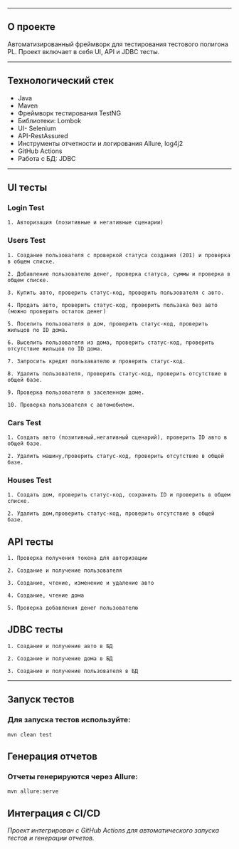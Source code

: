___
## О проекте
Автоматизированный фреймворк для тестирования тестового полигона PL. Проект включает в себя UI, API и JDBC тесты.
___
## Технологический стек
* Java
* Maven
* Фреймворк тестирования TestNG
* Библиотеки: Lombok
* UI- Selenium
* API-RestAssured
* Инструменты отчетности и логирования Allure, log4j2
* GitHub Actions
* Работа с БД: JDBC
___
## UI тесты
### Login Test
```
1. Авторизация (позитивные и негативные сценарии)

```
### Users Test
```
1. Создание пользователя с проверкой статуса создания (201) и проверка в общем списке.

2. Добавление пользователю денег, проверка статуса, суммы и проверка в общем списке.

3. Купить авто, проверить статус-код, проверить пользователя с авто.

4. Продать авто, проверить статус-код, проверить пользака без авто (можно проверить остаток денег)

5. Поселить пользователя в дом, проверить статус-код, проверить жильцов по ID дома.

6. Выселить пользователя из дома, проверить статус-код, проверить отсутствие жильцов по ID дома.

7. Запросить кредит пользавателю и проверить статус-код.

8. Удалить пользователя, проверить статус-код, проверить отсутствие в общей базе.

9. Проверка пользователя в заселенном доме.

10. Проверка пользователя с автомобилем.

```
### Cars Test
```
1. Создать авто (позитивный,негативный сценарий), проверить ID авто в общей базе.

2. Удалить машину,проверить статус-код, проверить отсутствие в общей базе.

```
### Houses Test
```
1. Создать дом, проверить статус-код, сохранить ID и проверить в общем списке.

2. Удалить дом,проверить статус-код, проверить отсутствие в общей базе.

```
## API тесты
```
1. Проверка получения токена для авторизации

2. Создание и получение пользователя

3. Создание, чтение, изменение и удаление авто

4. Создание, чтение дома

5. Проверка добавления денег пользователю

```
## JDBC тесты
```
1. Создание и получение авто в БД

2. Создание и получение дома в БД

3. Создание и получение пользователя в БД

```
___
## Запуск тестов
### Для запуска тестов используйте:
``` mvn clean test ```

## Генерация отчетов
### Отчеты генерируются через Allure:
``` mvn allure:serve ```

## Интеграция с CI/CD
*Проект интегрирован с GitHub Actions для автоматического запуска тестов и генерации отчетов.*